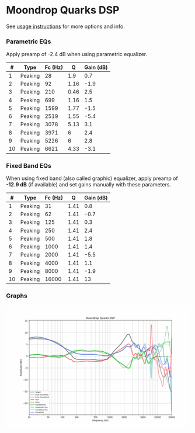 # Moondrop Quarks DSP
See [usage instructions](https://github.com/jaakkopasanen/AutoEq#usage) for more options and info.

### Parametric EQs
Apply preamp of -2.4 dB when using parametric equalizer.

|   # | Type    |   Fc (Hz) |    Q |   Gain (dB) |
|-----|---------|-----------|------|-------------|
|   1 | Peaking |        28 | 1.9  |         0.7 |
|   2 | Peaking |        92 | 1.16 |        -1.9 |
|   3 | Peaking |       210 | 0.46 |         2.5 |
|   4 | Peaking |       699 | 1.16 |         1.5 |
|   5 | Peaking |      1599 | 1.77 |        -1.5 |
|   6 | Peaking |      2519 | 1.55 |        -5.4 |
|   7 | Peaking |      3078 | 5.13 |         3.1 |
|   8 | Peaking |      3971 | 6    |         2.4 |
|   9 | Peaking |      5226 | 6    |         2.8 |
|  10 | Peaking |      6621 | 4.33 |        -3.1 |

### Fixed Band EQs
When using fixed band (also called graphic) equalizer, apply preamp of **-12.9 dB** (if available) and set gains manually with these parameters.

|   # | Type    |   Fc (Hz) |    Q |   Gain (dB) |
|-----|---------|-----------|------|-------------|
|   1 | Peaking |        31 | 1.41 |         0.8 |
|   2 | Peaking |        62 | 1.41 |        -0.7 |
|   3 | Peaking |       125 | 1.41 |         0.3 |
|   4 | Peaking |       250 | 1.41 |         2.4 |
|   5 | Peaking |       500 | 1.41 |         1.8 |
|   6 | Peaking |      1000 | 1.41 |         1.4 |
|   7 | Peaking |      2000 | 1.41 |        -5.5 |
|   8 | Peaking |      4000 | 1.41 |         1.1 |
|   9 | Peaking |      8000 | 1.41 |        -1.9 |
|  10 | Peaking |     16000 | 1.41 |        13   |

### Graphs
![](./Moondrop%20Quarks%20DSP.png)
